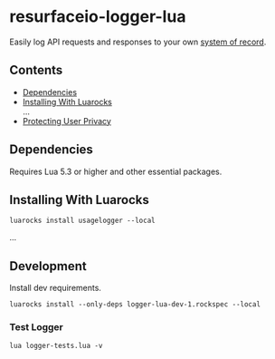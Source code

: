 # resurfaceio-logger-lua
Easily log API requests and responses to your own <a href="https://resurface.io">system of record</a>.

## Contents

<ul>
<li><a href="#dependencies">Dependencies</a></li>
<li><a href="#installing_with_luarocks">Installing With Luarocks</a></li>
...
<li><a href="#privacy">Protecting User Privacy</a></li>
</ul>

<a name="dependencies"/>

## Dependencies
Requires Lua 5.3 or higher and other essential packages.

<a name="installing_with_luarocks"/>

## Installing With Luarocks
```
luarocks install usagelogger --local
```
...
## Development
Install dev requirements.

```
luarocks install --only-deps logger-lua-dev-1.rockspec --local
```

### Test Logger

```
lua logger-tests.lua -v
```
